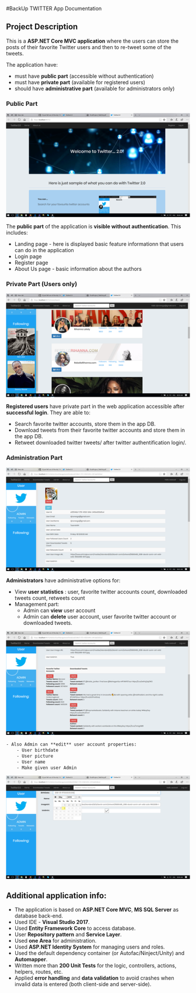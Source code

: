 #BackUp TWITTER App Documentation

## Project Description

This is a **ASP.NET Core MVC application**  where the users can store the posts of their favorite Twitter users and then to re-tweet some of the tweets.

The application have:
* must have **public part** (accessible without authentication)
* must have **private part** (available for registered users)
* should have **administrative part** (available for administrators only)

### Public Part

![Landing page](/images/pic1.png)

The **public part** of the application is **visible without authentication**. This includes:

- Landing page - here is displayed basic feature informationn that users can do in the application
- Login page
- Register page
- About Us page - basic information about the authors

### Private Part (Users only)

![Private part](/images/pic2.png)

**Registered users** have private part in the web application accessible after **successful login**. They are able to:

- Search favorite twitter accounts, store them in the app DB.
- Download tweets from their favorite twitter accounts and store them in the app DB.
- Retweet downloaded twitter tweets/ after twitter authentification login/.

### Administration Part

![Administrative part](/images/pic3.png)

**Administrators** have administrative options for:
- View **user statistics** : user, favorite twitter accounts count, downloaded tweets count, retweets count
- Management part:
    - Admin can **view** user account
    - Admin can **delete** user account, user favorite twitter account or downloaded tweets.

![Administrative part](/images/pic4.png)

    - Also Admin can **edit** user account properties: 
        - User birthdate
        - User picture
        - User name
        - Make given user Admin

![Administrative part](/images/pic5.png)

## Additional application info:
- The application is based on **ASP.NET Core MVC**, **MS SQL Server** as database back-end.
- Used IDE - **Visual Studio 2017**.
- Used **Entity Framework Core** to access database.
- User **Repository pattern** and **Service Layer**.
- Used **one Area** for administration.
- Used  **ASP.NET Identity System** for managing users and roles.
- Used the default dependency container (or Autofac/Ninject/Unity) and **Automapper**.
- Written more than **200 Unit Tests** for the logic, controllers, actions, helpers, routes, etc.
- Applied **error handling** and **data validation** to avoid crashes when invalid data is entered (both client-side and server-side).

